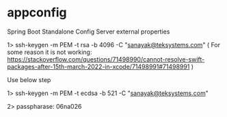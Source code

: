 # appconfig
Spring Boot Standalone Config Server external properties

1> ssh-keygen -m PEM -t rsa -b 4096 -C "sanayak@teksystems.com" ( For some reason it is not working: https://stackoverflow.com/questions/71498990/cannot-resolve-swift-packages-after-15th-march-2022-in-xcode/71498991#71498991 )

Use below step

1> ssh-keygen -m PEM -t ecdsa -b 521 -C "sanayak@teksystems.com"

2> passpharase: 06na026

